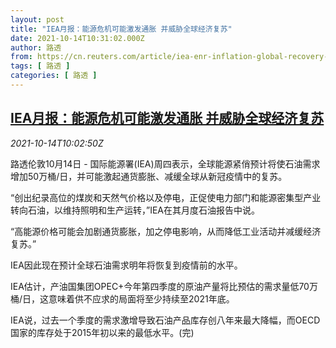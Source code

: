 ```yaml
---
layout: post
title: "IEA月报：能源危机可能激发通胀 并威胁全球经济复苏"
date: 2021-10-14T10:31:02.000Z
author: 路透
from: https://cn.reuters.com/article/iea-enr-inflation-global-recovery-1014-idCNKBS2H40ZP
tags: [ 路透 ]
categories: [ 路透 ]
---
```

<!--1634207462000-->
[IEA月报：能源危机可能激发通胀 并威胁全球经济复苏](https://cn.reuters.com/article/iea-enr-inflation-global-recovery-1014-idCNKBS2H40ZP)
------

<div>
<div><i>2021-10-14T10:02:50Z</i></div><p>路透伦敦10月14日 - 国际能源署(IEA)周四表示，全球能源紧俏预计将使石油需求增加50万桶/日，并可能激起通货膨胀、减缓全球从新冠疫情中的复苏。</p><p>“创出纪录高位的煤炭和天然气价格以及停电，正促使电力部门和能源密集型产业转向石油，以维持照明和生产运转，”IEA在其月度石油报告中说。</p><p>“高能源价格可能会加剧通货膨胀，加之停电影响，从而降低工业活动并减缓经济复苏。”</p><p>IEA因此现在预计全球石油需求明年将恢复到疫情前的水平。</p><p>IEA估计，产油国集团OPEC+今年第四季度的原油产量将比预估的需求量低70万桶/日，这意味着供不应求的局面将至少持续至2021年底。</p><p>IEA说，过去一个季度的需求激增导致石油产品库存创八年来最大降幅，而OECD国家的库存处于2015年初以来的最低水平。(完)</p>
</div>
